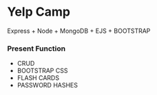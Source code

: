 # Yelp Camp

Express + Node + MongoDB + EJS + BOOTSTRAP

### Present Function 
* CRUD
*  BOOTSTRAP CSS
*  FLASH CARDS
*  PASSWORD HASHES

